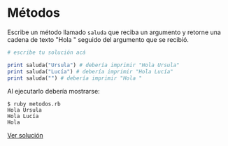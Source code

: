 # Métodos

Escribe un método llamado `saluda` que reciba un argumento y retorne una cadena de texto "Hola " seguido del argumento que se recibió.

```ruby
# escribe tu solución acá

print saluda("Ursula") # debería imprimir "Hola Ursula"
print saluda("Lucía") # debería imprimir "Hola Lucía"
print saluda("") # debería imprimir "Hola "
```

Al ejecutarlo debería mostrarse:

```
$ ruby metodos.rb
Hola Ursula
Hola Lucía
Hola
```

[Ver solución](soluciones/nivel-1/metodos.rb)
